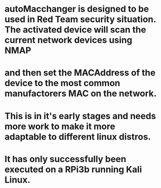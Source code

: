 # autoMacchanger is designed to be used in Red Team security situation. The activated device will scan the current network devices using NMAP
# and then set the MACAddress of the device to the most common manufactorers MAC on the network.
# This is in it's early stages and needs more work to make it more adaptable to different linux distros.
# It has only successfully been executed on a RPi3b running Kali Linux.
